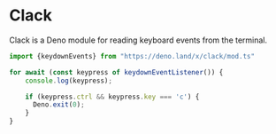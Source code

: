 # Clack

Clack is a Deno module for reading keyboard events from the terminal.

```ts
import {keydownEvents} from "https://deno.land/x/clack/mod.ts"

for await (const keypress of keydownEventListener()) {
    console.log(keypress);

    if (keypress.ctrl && keypress.key === 'c') {
      Deno.exit(0);
    }
}
```
